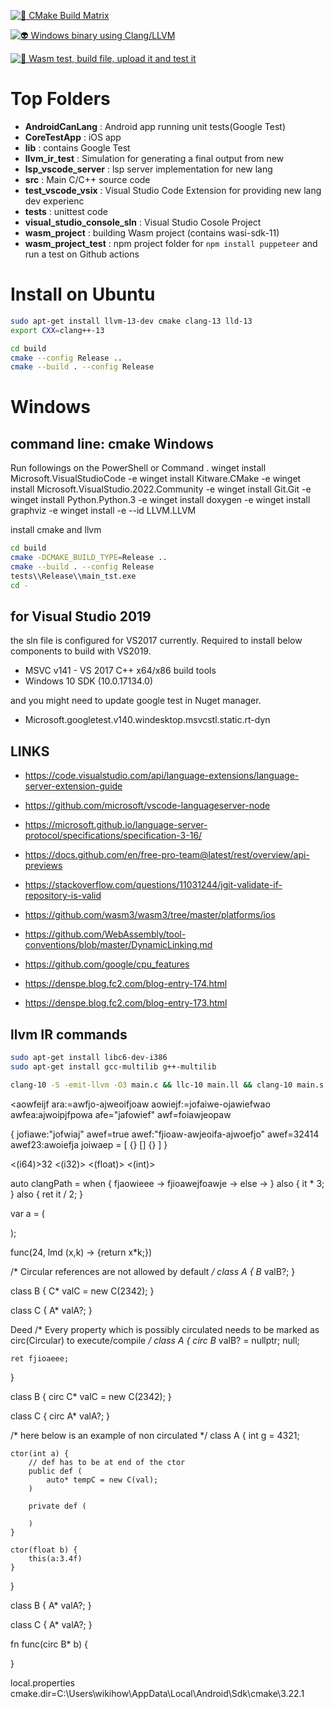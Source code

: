 [![💎 CMake Build Matrix](https://github.com/nagano1/smart/actions/workflows/main_cmake.yml/badge.svg)](https://github.com/nagano1/smart/actions/workflows/main_cmake.yml)

[![👽 Windows binary using Clang/LLVM](https://github.com/nagano1/smart/actions/workflows/windows_clang.yml/badge.svg)](https://github.com/nagano1/smart/actions/workflows/windows_clang.yml)

[![👺 Wasm test, build file, upload it and test it](https://github.com/nagano1/smart/actions/workflows/wasm.yml/badge.svg)](https://github.com/nagano1/smart/actions/workflows/wasm.yml)

# Top Folders
- **AndroidCanLang** : Android app running unit tests(Google Test)
- **CoreTestApp** : iOS app
- **lib** : contains Google Test
- **llvm_ir_test** : Simulation for generating a final output from new
- **lsp_vscode_server** : lsp server implementation for new lang 
- **src** : Main C/C++  source code
- **test_vscode_vsix** : Visual Studio Code Extension for providing new lang dev experienc
- **tests** : unittest code
- **visual_studio_console_sln** : Visual Studio Cosole Project
- **wasm_project** : building Wasm project (contains wasi-sdk-11)
- **wasm_project_test** : npm project folder for `npm install puppeteer` and run a test on Github actions


# Install on Ubuntu 
```bash
sudo apt-get install llvm-13-dev cmake clang-13 lld-13
export CXX=clang++-13

cd build
cmake --config Release ..
cmake --build . --config Release 
```

# Windows
## command line: cmake  Windows
Run followings on the PowerShell or Command .
winget install Microsoft.VisualStudioCode -e
winget install Kitware.CMake -e
winget install Microsoft.VisualStudio.2022.Community -e
winget install Git.Git -e
winget install Python.Python.3 -e
winget install doxygen -e
winget install graphviz -e
winget install -e --id LLVM.LLVM


install cmake and llvm

```bash
cd build
cmake -DCMAKE_BUILD_TYPE=Release ..
cmake --build . --config Release
tests\\Release\\main_tst.exe
cd -
```
## for Visual Studio 2019
the sln file is configured for VS2017 currently. Required to install below components to build with VS2019. 
- MSVC v141 - VS 2017 C++ x64/x86 build tools
- Windows 10 SDK (10.0.17134.0)

and you might need to update google test in Nuget manager. 
- Microsoft.googletest.v140.windesktop.msvcstl.static.rt-dyn



## LINKS
- https://code.visualstudio.com/api/language-extensions/language-server-extension-guide
- https://github.com/microsoft/vscode-languageserver-node
- https://microsoft.github.io/language-server-protocol/specifications/specification-3-16/

- https://docs.github.com/en/free-pro-team@latest/rest/overview/api-previews

- https://stackoverflow.com/questions/11031244/jgit-validate-if-repository-is-valid
- https://github.com/wasm3/wasm3/tree/master/platforms/ios
- https://github.com/WebAssembly/tool-conventions/blob/master/DynamicLinking.md

- https://github.com/google/cpu_features
- https://denspe.blog.fc2.com/blog-entry-174.html
- https://denspe.blog.fc2.com/blog-entry-173.html

## llvm IR commands
```bash
sudo apt-get install libc6-dev-i386
sudo apt-get install gcc-multilib g++-multilib

clang-10 -S -emit-llvm -O3 main.c && llc-10 main.ll && clang-10 main.s -o hello
```

<aowfeijf ara:=awfjo-ajweoifjoaw aowiejf:=jofaiwe-ojawiefwao awfea:ajwoipjfpowa afe="jafowief" awf=foiawjeopaw


{
    jofiawe:"jofwiaj"
    awef=true
    awef:"fjioaw-awjeoifa-ajwoefjo"
    awef=32414
    awef23:awoiefja
    joiwaep = [
        {} [] {}
    ]
}

<(i64)>32
<(i32)>
<(float)>
<(int)>
<int>


auto clangPath = when {
    fjaowieee ->
    fjioawejfoawje -> 
    else -> 
} also {
    it * 3;
} also {
    ret it / 2;
}


var a = (

);

func(24, lmd (x,k) -> {return x*k;})


/* Circular references are not allowed by default */
class A {
    B* valB?;
}

class B {
    C* valC = new C(2342);
}

class C {
    A* valA?;
}


Deed
/* Every property which is possibly circulated needs to be marked as circ(Circular) to execute/compile */
class A {
    circ B* valB? = nullptr; null;

    ret fjioaeee;
}

class B {
    circ C* valC = new C(2342);
}

class C {
    circ A* valA?;
}



/* here below is an example of non circulated */
class A {
    int g = 4321;



    ctor(int a) {
        // def has to be at end of the ctor
        public def (
            auto* tempC = new C(val);
        )

        private def (

        )
    }

    ctor(float b) {
        this(a:3.4f)
    }
}

class B {
    A* valA?;
}

class C {
    A* valA?;
}

fn func(circ B* b) {

}


local.properties
cmake.dir=C\:\\Users\\wikihow\\AppData\\Local\\Android\\Sdk\\cmake\\3.22.1
